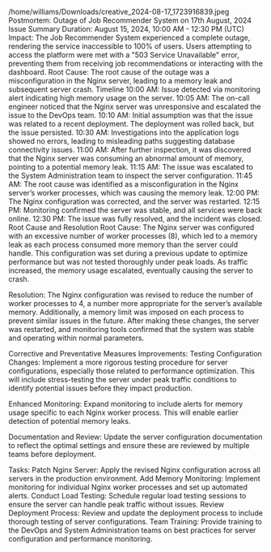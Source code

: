 /home/williams/Downloads/creative_2024-08-17_1723916839.jpeg
Postmortem: Outage of Job Recommender System on 17th August, 2024
Issue Summary
Duration: August 15, 2024, 10:00 AM - 12:30 PM (UTC)
Impact: The Job Recommender System experienced a complete outage, rendering the service inaccessible to 100% of users. Users attempting to access the platform were met with a "503 Service Unavailable" error, preventing them from receiving job recommendations or interacting with the dashboard.
Root Cause: The root cause of the outage was a misconfiguration in the Nginx server, leading to a memory leak and subsequent server crash.
Timeline
10:00 AM: Issue detected via monitoring alert indicating high memory usage on the server.
10:05 AM: The on-call engineer noticed that the Nginx server was unresponsive and escalated the issue to the DevOps team.
10:10 AM: Initial assumption was that the issue was related to a recent deployment. The deployment was rolled back, but the issue persisted.
10:30 AM: Investigations into the application logs showed no errors, leading to misleading paths suggesting database connectivity issues.
11:00 AM: After further inspection, it was discovered that the Nginx server was consuming an abnormal amount of memory, pointing to a potential memory leak.
11:15 AM: The issue was escalated to the System Administration team to inspect the server configuration.
11:45 AM: The root cause was identified as a misconfiguration in the Nginx server’s worker processes, which was causing the memory leak.
12:00 PM: The Nginx configuration was corrected, and the server was restarted.
12:15 PM: Monitoring confirmed the server was stable, and all services were back online.
12:30 PM: The issue was fully resolved, and the incident was closed.
Root Cause and Resolution
Root Cause: The Nginx server was configured with an excessive number of worker processes (8), which led to a memory leak as each process consumed more memory than the server could handle. This configuration was set during a previous update to optimize performance but was not tested thoroughly under peak loads. As traffic increased, the memory usage escalated, eventually causing the server to crash.

Resolution: The Nginx configuration was revised to reduce the number of worker processes to 4, a number more appropriate for the server’s available memory. Additionally, a memory limit was imposed on each process to prevent similar issues in the future. After making these changes, the server was restarted, and monitoring tools confirmed that the system was stable and operating within normal parameters.

Corrective and Preventative Measures
Improvements:
Testing Configuration Changes: Implement a more rigorous testing procedure for server configurations, especially those related to performance optimization. This will include stress-testing the server under peak traffic conditions to identify potential issues before they impact production.

Enhanced Monitoring: Expand monitoring to include alerts for memory usage specific to each Nginx worker process. This will enable earlier detection of potential memory leaks.

Documentation and Review: Update the server configuration documentation to reflect the optimal settings and ensure these are reviewed by multiple teams before deployment.

Tasks:
Patch Nginx Server: Apply the revised Nginx configuration across all servers in the production environment.
Add Memory Monitoring: Implement monitoring for individual Nginx worker processes and set up automated alerts.
Conduct Load Testing: Schedule regular load testing sessions to ensure the server can handle peak traffic without issues.
Review Deployment Process: Review and update the deployment process to include thorough testing of server configurations.
Team Training: Provide training to the DevOps and System Administration teams on best practices for server configuration and performance monitoring.
